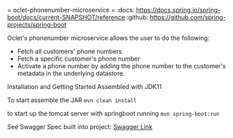 = oclet-phonenumber-microservice =
:docs: https://docs.spring.io/spring-boot/docs/current-SNAPSHOT/reference
:github: https://github.com/spring-projects/spring-boot

Oclet's phonenumber microservice allows the user to do the following:
- Fetch all customers' phone numbers
- Fetch a specific customer's phone number
- Activate a phone number by adding the phone number to the customer's metadata in the underlying datastore.

Installation and Getting Started
Assembled with JDK11

To start assemble the JAR 
```mvn clean install```

to start up the tomcat server with springboot running
```mvn spring-boot:run```

See Swagger Spec built into project:
[Swagger Link](https://github.com/liamvmurphy/oclet-phonenumber-microservice/src/main/api/PhoneNumberApi-v1.swagger.yaml)